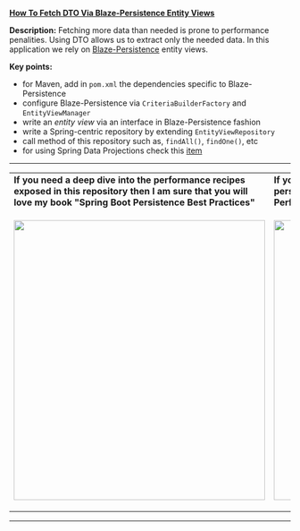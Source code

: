 **[How To Fetch DTO Via Blaze-Persistence Entity Views](https://github.com/AnghelLeonard/Hibernate-SpringBoot/tree/master/HibernateSpringBootDtoBlazeEntityView)** 

**Description:** Fetching more data than needed is prone to performance penalities. Using DTO allows us to extract only the needed data. In this application we rely on [Blaze-Persistence](https://persistence.blazebit.com/) entity views.
 
**Key points:**
- for Maven, add in `pom.xml` the dependencies specific to Blaze-Persistence
- configure Blaze-Persistence via `CriteriaBuilderFactory` and `EntityViewManager`
- write an *entity view* via an interface in Blaze-Persistence fashion
- write a Spring-centric repository by extending `EntityViewRepository`
- call method of this repository such as, `findAll()`, `findOne()`, etc
- for using Spring Data Projections check this [item](https://github.com/AnghelLeonard/Hibernate-SpringBoot/tree/master/HibernateSpringBootDtoViaProjections)

-----------------------------------------------------------------------------------------------------------------------    
<table>
     <tr><td><b>If you need a deep dive into the performance recipes exposed in this repository then I am sure that you will love my book "Spring Boot Persistence Best Practices"</b></td><td><b>If you need a hand of tips and illustrations of 100+ Java persistence performance issues then "Java Persistence Performance Illustrated Guide" is for you.</b></td></tr>
     <tr><td>
<a href="https://www.apress.com/us/book/9781484256251"><p align="left"><img src="https://github.com/AnghelLeonard/Hibernate-SpringBoot/blob/master/Spring%20Boot%20Persistence%20Best%20Practices.jpg" height="500" width="450"/></p></a>
</td><td>
<a href="https://leanpub.com/java-persistence-performance-illustrated-guide"><p align="right"><img src="https://github.com/AnghelLeonard/Hibernate-SpringBoot/blob/master/Java%20Persistence%20Performance%20Illustrated%20Guide.jpg" height="500" width="450"/></p></a>
</td></tr></table>

-----------------------------------------------------------------------------------------------------------------------    
